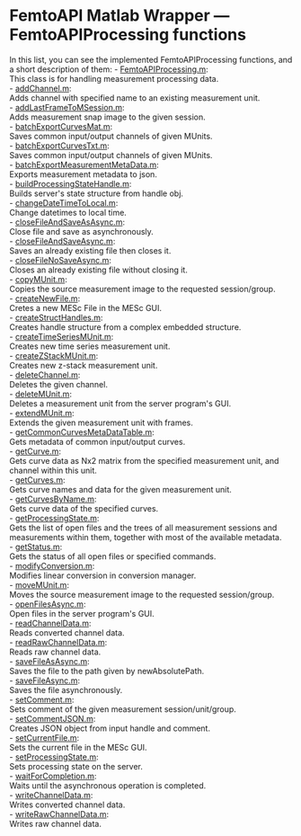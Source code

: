 # FemtoAPI Matlab Wrapper — FemtoAPIProcessing functions

In this list, you can see the implemented FemtoAPIProcessing functions, and a short description of them:
	- [FemtoAPIProcessing.m](https://github.com/Femtonics/FemtoAPI/blob/Atlas/Matlab/+femtoAPI/src/FemtoAPIProcessing/@FemtoAPIProcessing/FemtoAPIProcessing.m):  
		This class is for handling measurement processing data.  
	- [addChannel.m](https://github.com/Femtonics/FemtoAPI/blob/Atlas/Matlab/+femtoAPI/src/FemtoAPIProcessing/@FemtoAPIProcessing/addChannel.m):  
		Adds channel with specified name to an existing measurement unit.  
	- [addLastFrameToMSession.m](https://github.com/Femtonics/FemtoAPI/blob/Atlas/Matlab/+femtoAPI/src/FemtoAPIProcessing/@FemtoAPIProcessing/addLastFrameToMSession.m):  
		Adds measurement snap image to the given session.  
	- [batchExportCurvesMat.m](https://github.com/Femtonics/FemtoAPI/blob/Atlas/Matlab/+femtoAPI/src/FemtoAPIProcessing/@FemtoAPIProcessing/batchExportCurvesMat.m):  
		Saves common input/output channels of given MUnits.  
	- [batchExportCurvesTxt.m](https://github.com/Femtonics/FemtoAPI/blob/Atlas/Matlab/+femtoAPI/src/FemtoAPIProcessing/@FemtoAPIProcessing/batchExportCurvesTxt.m):  
		Saves common input/output channels of given MUnits.  
	- [batchExportMeasurementMetaData.m](https://github.com/Femtonics/FemtoAPI/blob/Atlas/Matlab/+femtoAPI/src/FemtoAPIProcessing/@FemtoAPIProcessing/batchExportMeasurementMetaData.m):  
		Exports measurement metadata to json.   
	- [buildProcessingStateHandle.m](https://github.com/Femtonics/FemtoAPI/blob/Atlas/Matlab/+femtoAPI/src/FemtoAPIProcessing/@FemtoAPIProcessing/buildProcessingStateHandle.m):  
		Builds server's state structure from handle obj.  
	- [changeDateTimeToLocal.m](https://github.com/Femtonics/FemtoAPI/blob/Atlas/Matlab/+femtoAPI/src/FemtoAPIProcessing/@FemtoAPIProcessing/changeDateTimeToLocal.m):  
		Change datetimes to local time.  
	- [closeFileAndSaveAsAsync.m](https://github.com/Femtonics/FemtoAPI/blob/Atlas/Matlab/+femtoAPI/src/FemtoAPIProcessing/@FemtoAPIProcessing/closeFileAndSaveAsAsync.m):  
		Close file and save as asynchronously.  
	- [closeFileAndSaveAsync.m](https://github.com/Femtonics/FemtoAPI/blob/Atlas/Matlab/+femtoAPI/src/FemtoAPIProcessing/@FemtoAPIProcessing/closeFileAndSaveAsync.m):  
		Saves an already existing file then closes it.  
	- [closeFileNoSaveAsync.m](https://github.com/Femtonics/FemtoAPI/blob/Atlas/Matlab/+femtoAPI/src/FemtoAPIProcessing/@FemtoAPIProcessing/closeFileNoSaveAsync.m):  
		Closes an already existing file without closing it.  
	- [copyMUnit.m](https://github.com/Femtonics/FemtoAPI/blob/Atlas/Matlab/+femtoAPI/src/FemtoAPIProcessing/@FemtoAPIProcessing/copyMUnit.m):  
		Copies the source measurement image to the requested session/group.  
	- [createNewFile.m](https://github.com/Femtonics/FemtoAPI/blob/Atlas/Matlab/+femtoAPI/src/FemtoAPIProcessing/@FemtoAPIProcessing/createNewFile.m):  
		Cretes a new MESc File in the MESc GUI.  
	- [createStructHandles.m](https://github.com/Femtonics/FemtoAPI/blob/Atlas/Matlab/+femtoAPI/src/FemtoAPIProcessing/@FemtoAPIProcessing/createStructHandles.m):  
		Creates handle structure from a complex embedded structure.  
	- [createTimeSeriesMUnit.m](https://github.com/Femtonics/FemtoAPI/blob/Atlas/Matlab/+femtoAPI/src/FemtoAPIProcessing/@FemtoAPIProcessing/createTimeSeriesMUnit.m):  
		Creates new time series measurement unit.  
	- [createZStackMUnit.m](https://github.com/Femtonics/FemtoAPI/blob/Atlas/Matlab/+femtoAPI/src/FemtoAPIProcessing/@FemtoAPIProcessing/createZStackMUnit.m):  
		Creates new z-stack measurement unit.  
	- [deleteChannel.m](https://github.com/Femtonics/FemtoAPI/blob/Atlas/Matlab/+femtoAPI/src/FemtoAPIProcessing/@FemtoAPIProcessing/deleteChannel.m):  
		Deletes the given channel.  
	- [deleteMUnit.m](https://github.com/Femtonics/FemtoAPI/blob/Atlas/Matlab/+femtoAPI/src/FemtoAPIProcessing/@FemtoAPIProcessing/deleteMUnit.m):  
		Deletes a measurement unit from the server program's GUI.  
	- [extendMUnit.m](https://github.com/Femtonics/FemtoAPI/blob/Atlas/Matlab/+femtoAPI/src/FemtoAPIProcessing/@FemtoAPIProcessing/extendMUnit.m):  
		Extends the given measurement unit with frames.  
	- [getCommonCurvesMetaDataTable.m](https://github.com/Femtonics/FemtoAPI/blob/Atlas/Matlab/+femtoAPI/src/FemtoAPIProcessing/@FemtoAPIProcessing/getCommonCurvesMetaDataTable.m):  
		Gets metadata of common input/output curves.  
	- [getCurve.m](https://github.com/Femtonics/FemtoAPI/blob/Atlas/Matlab/+femtoAPI/src/FemtoAPIProcessing/@FemtoAPIProcessing/getCurve.m):  
		Gets curve data as Nx2 matrix from the specified measurement unit, and channel within this unit.  
	- [getCurves.m](https://github.com/Femtonics/FemtoAPI/blob/Atlas/Matlab/+femtoAPI/src/FemtoAPIProcessing/@FemtoAPIProcessing/getCurves.m):  
		Gets curve names and data for the given measurement unit.  
	- [getCurvesByName.m](https://github.com/Femtonics/FemtoAPI/blob/Atlas/Matlab/+femtoAPI/src/FemtoAPIProcessing/@FemtoAPIProcessing/getCurvesByName.m):  
		Gets curve data of the specified curves.   
	- [getProcessingState.m](https://github.com/Femtonics/FemtoAPI/blob/Atlas/Matlab/+femtoAPI/src/FemtoAPIProcessing/@FemtoAPIProcessing/getProcessingState.m):  
		Gets the list of open files and the trees of all measurement sessions and measurements within them, together with most of the available metadata.  
	- [getStatus.m](https://github.com/Femtonics/FemtoAPI/blob/Atlas/Matlab/+femtoAPI/src/FemtoAPIProcessing/@FemtoAPIProcessing/getStatus.m):  
		Gets the status of all open files or specified commands.  
	- [modifyConversion.m](https://github.com/Femtonics/FemtoAPI/blob/Atlas/Matlab/+femtoAPI/src/FemtoAPIProcessing/@FemtoAPIProcessing/modifyConversion.m):  
		Modifies linear conversion in conversion manager.  
	- [moveMUnit.m](https://github.com/Femtonics/FemtoAPI/blob/Atlas/Matlab/+femtoAPI/src/FemtoAPIProcessing/@FemtoAPIProcessing/moveMUnit.m):  
		Moves the source measurement image to the requested session/group.  
	- [openFilesAsync.m](https://github.com/Femtonics/FemtoAPI/blob/Atlas/Matlab/+femtoAPI/src/FemtoAPIProcessing/@FemtoAPIProcessing/openFilesAsync.m):  
		Open files in the server program's GUI.   
	- [readChannelData.m](https://github.com/Femtonics/FemtoAPI/blob/Atlas/Matlab/+femtoAPI/src/FemtoAPIProcessing/@FemtoAPIProcessing/readChannelData.m):  
		Reads converted channel data.  
	- [readRawChannelData.m](https://github.com/Femtonics/FemtoAPI/blob/Atlas/Matlab/+femtoAPI/src/FemtoAPIProcessing/@FemtoAPIProcessing/readRawChannelData.m):  
		Reads raw channel data.  
	- [saveFileAsAsync.m](https://github.com/Femtonics/FemtoAPI/blob/Atlas/Matlab/+femtoAPI/src/FemtoAPIProcessing/@FemtoAPIProcessing/saveFileAsAsync.m):  
		Saves the file to the path given by newAbsolutePath.  
	- [saveFileAsync.m](https://github.com/Femtonics/FemtoAPI/blob/Atlas/Matlab/+femtoAPI/src/FemtoAPIProcessing/@FemtoAPIProcessing/saveFileAsync.m):  
		Saves the file asynchronously.  
	- [setComment.m](https://github.com/Femtonics/FemtoAPI/blob/Atlas/Matlab/+femtoAPI/src/FemtoAPIProcessing/@FemtoAPIProcessing/setComment.m):  
		Sets comment of the given measurement session/unit/group.  
	- [setCommentJSON.m](https://github.com/Femtonics/FemtoAPI/blob/Atlas/Matlab/+femtoAPI/src/FemtoAPIProcessing/@FemtoAPIProcessing/setCommentJSON.m):  
		Creates JSON object from input handle and comment.  
	- [setCurrentFile.m](https://github.com/Femtonics/FemtoAPI/blob/Atlas/Matlab/+femtoAPI/src/FemtoAPIProcessing/@FemtoAPIProcessing/setCurrentFile.m):  
		Sets the current file in the MESc GUI.  
	- [setProcessingState.m](https://github.com/Femtonics/FemtoAPI/blob/Atlas/Matlab/+femtoAPI/src/FemtoAPIProcessing/@FemtoAPIProcessing/setProcessingState.m):  
		Sets processing state on the server.  
	- [waitForCompletion.m](https://github.com/Femtonics/FemtoAPI/blob/Atlas/Matlab/+femtoAPI/src/FemtoAPIProcessing/@FemtoAPIProcessing/waitForCompletion.m):  
		Waits until the asynchronous operation is completed.  
	- [writeChannelData.m](https://github.com/Femtonics/FemtoAPI/blob/Atlas/Matlab/+femtoAPI/src/FemtoAPIProcessing/@FemtoAPIProcessing/writeChannelData.m):  
		Writes converted channel data.  
	- [writeRawChannelData.m](https://github.com/Femtonics/FemtoAPI/blob/Atlas/Matlab/+femtoAPI/src/FemtoAPIProcessing/@FemtoAPIProcessing/writeRawChannelData.m):  
		Writes raw channel data.  
